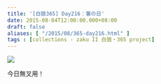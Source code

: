 ```yaml
---
title: '[白狼365] Day216：箸の日'
date: 2015-08-04T12:00:00.000+08:00
draft: false
aliases: [ "/2015/08/365-day216.html" ]
tags : [collections - zaku II 白狼・365 project]
---
```


[![](https://farm1.staticflickr.com/477/20221653571_2d77d00cd3_z.jpg)](https://farm1.staticflickr.com/477/20221653571_2d77d00cd3_z.jpg)

今日無叉用！